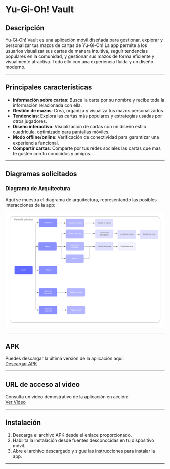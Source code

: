 # Yu-Gi-Oh! Vault

## Descripción
Yu-Gi-Oh! Vault es una aplicación móvil diseñada para gestionar, explorar y personalizar tus mazos de cartas de Yu-Gi-Oh! La app permite a los usuarios visualizar sus cartas de manera intuitiva, seguir tendencias populares en la comunidad, y gestionar sus mazos de forma eficiente y visualmente atractiva. Todo ello con una experiencia fluida y un diseño moderno.

---

## Principales características
- **Información sobre cartas**: Busca la carta por su nombre y recibe toda la información relacionada con ella.
- **Gestión de mazos**: Crea, organiza y visualiza tus mazos personalizados.
- **Tendencias**: Explora las cartas más populares y estrategias usadas por otros jugadores.
- **Diseño interactivo**: Visualización de cartas con un diseño estilo cuadrícula, optimizado para pantallas móviles.
- **Modo offline/online**: Verificación de conectividad para garantizar una experiencia funcional.
- **Compartir cartas**: Comparte por tus redes sociales las cartas que mas te gusten con tu conocidos y amigos.
  
---

## Diagramas solicitados

### Diagrama de Arquitectura
Aquí se muestra el diagrama de arquitectura, representando las posibles interacciones de la app:

![Diagrama de Arquitectura](https://github.com/Nai144/yugioh_vault/blob/main/lib/assets/images/Diagrama%20de%20Arquitectura.png)

---

## APK
Puedes descargar la última versión de la aplicación aquí:  
[Descargar APK](https://drive.google.com/drive/folders/1Th0RjbovcD_9b6BU6X1TRnKCrC26Q-v2?usp=sharing)

---

## URL de acceso al video
Consulta un video demostrativo de la aplicación en acción:  
[Ver Video](https://youtu.be/Q2kSTcbkTlY)

---

## Instalación
1. Descarga el archivo APK desde el enlace proporcionado.
2. Habilita la instalación desde fuentes desconocidas en tu dispositivo móvil.
3. Abre el archivo descargado y sigue las instrucciones para instalar la app.

---